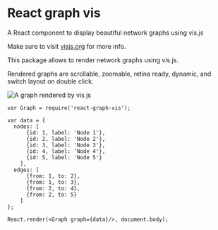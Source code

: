 # React graph vis

A React component to display beautiful network graphs using vis.js

Make sure to visit [visjs.org](http://visjs.org) for more info.

This package allows to render network graphs using vis.js.

Rendered graphs are scrollable, zoomable, retina ready, dynamic, and switch layout on double click.

![A graph rendered by vis js](http://visjs.org/images/exampleScreenshots/network/4.png)


    var Graph = require('react-graph-vis');

    var data = {
      nodes: [
          {id: 1, label: 'Node 1'},
          {id: 2, label: 'Node 2'},
          {id: 3, label: 'Node 3'},
          {id: 4, label: 'Node 4'},
          {id: 5, label: 'Node 5'}
        ],
      edges: [
          {from: 1, to: 2},
          {from: 1, to: 3},
          {from: 2, to: 4},
          {from: 2, to: 5}
        ]
    };

    React.render(<Graph graph={data}/>, document.body);
